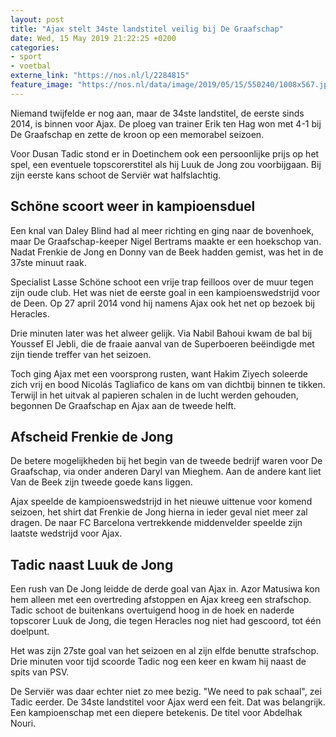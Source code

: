 ```yaml
---
layout: post
title: "Ajax stelt 34ste landstitel veilig bij De Graafschap"
date: Wed, 15 May 2019 21:22:25 +0200
categories: 
- sport 
- voetbal 
externe_link: "https://nos.nl/l/2284815"
feature_image: "https://nos.nl/data/image/2019/05/15/550240/1008x567.jpg"
---
```


<p>Niemand twijfelde er nog aan, maar de 34ste landstitel, de eerste sinds 2014, is binnen voor Ajax. De ploeg van trainer Erik ten Hag won met 4-1 bij De Graafschap en zette de kroon op een memorabel seizoen.</p>
<p>Voor Dusan Tadic stond er in Doetinchem ook een persoonlijke prijs op het spel, een eventuele topscorerstitel als hij Luuk de Jong zou voorbijgaan. Bij zijn eerste kans schoot de Serviër wat halfslachtig.</p>
<h2>Schöne scoort weer in kampioensduel</h2>
<p>Een knal van Daley Blind had al meer richting en ging naar de bovenhoek, maar De Graafschap-keeper Nigel Bertrams maakte er een hoekschop van. Nadat Frenkie de Jong en Donny van de Beek hadden gemist, was het in de 37ste minuut raak.</p>
<p>Specialist Lasse Schöne schoot een vrije trap feilloos over de muur tegen zijn oude club. Het was niet de eerste goal in een kampioenswedstrijd voor de Deen. Op 27 april 2014 vond hij namens Ajax ook het net op bezoek bij Heracles.</p>
<p>Drie minuten later was het alweer gelijk. Via Nabil Bahoui kwam de bal bij Youssef El Jebli, die de fraaie aanval van de Superboeren beëindigde met zijn tiende treffer van het seizoen.</p>
<p>Toch ging Ajax met een voorsprong rusten, want Hakim Ziyech soleerde zich vrij en bood Nicolás Tagliafico de kans om van dichtbij binnen te tikken. Terwijl in het uitvak al papieren schalen in de lucht werden gehouden, begonnen De Graafschap en Ajax aan de tweede helft.</p>
<h2>Afscheid Frenkie de Jong</h2>
<p>De betere mogelijkheden bij het begin van de tweede bedrijf waren voor De Graafschap, via onder anderen Daryl van Mieghem. Aan de andere kant liet Van de Beek zijn tweede goede kans liggen.</p>
<p>Ajax speelde de kampioenswedstrijd in het nieuwe uittenue voor komend seizoen, het shirt dat Frenkie de Jong hierna in ieder geval niet meer zal dragen. De naar FC Barcelona vertrekkende middenvelder speelde zijn laatste wedstrijd voor Ajax.</p>
<h2>Tadic naast Luuk de Jong</h2>
<p>Een rush van De Jong leidde de derde goal van Ajax in. Azor Matusiwa kon hem alleen met een overtreding afstoppen en Ajax kreeg een strafschop. Tadic schoot de buitenkans overtuigend hoog in de hoek en naderde topscorer Luuk de Jong, die tegen Heracles nog niet had gescoord, tot één doelpunt.</p>
<p>Het was zijn 27ste goal van het seizoen en al zijn elfde benutte strafschop. Drie minuten voor tijd scoorde Tadic nog een keer en kwam hij naast de spits van PSV.</p>
<p>De Serviër was daar echter niet zo mee bezig. "We need to pak schaal", zei Tadic eerder. De 34ste landstitel voor Ajax werd een feit. Dat was belangrijk. Een kampioenschap met een diepere betekenis. De titel voor Abdelhak Nouri.</p>
